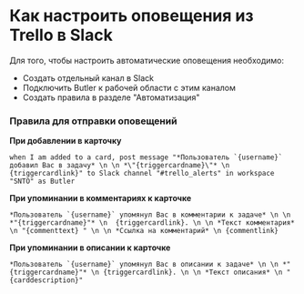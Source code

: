 # Как настроить оповещения из Trello в Slack

Для того, чтобы настроить автоматические оповещения необходимо:
- Создать отдельный канал в Slack
- Подключить Butler к рабочей области с этим каналом
- Создать правила в разделе "Автоматизация"

### Правила для отправки оповещений

**При добавлении в карточку**
```
when I am added to a card, post message "*Пользователь `{username}` добавил Вас в задачу* \n \n *\"{triggercardname}\"* \n {triggercardlink}" to Slack channel "#trello_alerts" in workspace "SNTO" as Butler
```

**При упоминании в комментариях к карточке**
```
*Пользователь `{username}` упомянул Вас в комментарии к задаче* \n \n *"{triggercardname}"* \n  {triggercardlink}. \n \n *Текст комментария* \n "{commenttext} " \n \n *Ссылка на комментарий* \n {commentlink}
```

**При упоминании в описании к карточке**
```
*Пользователь `{username}` упомянул Вас в описании к задаче* \n \n *"{triggercardname}"* \n {triggercardlink}. \n \n *Текст описания* \n "{carddescription}"
```